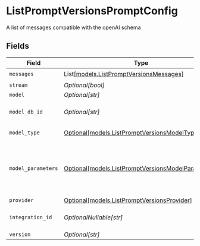 # ListPromptVersionsPromptConfig

A list of messages compatible with the openAI schema


## Fields

| Field                                                                                                | Type                                                                                                 | Required                                                                                             | Description                                                                                          |
| ---------------------------------------------------------------------------------------------------- | ---------------------------------------------------------------------------------------------------- | ---------------------------------------------------------------------------------------------------- | ---------------------------------------------------------------------------------------------------- |
| `messages`                                                                                           | List[[models.ListPromptVersionsMessages](../models/listpromptversionsmessages.md)]                   | :heavy_check_mark:                                                                                   | N/A                                                                                                  |
| `stream`                                                                                             | *Optional[bool]*                                                                                     | :heavy_minus_sign:                                                                                   | N/A                                                                                                  |
| `model`                                                                                              | *Optional[str]*                                                                                      | :heavy_minus_sign:                                                                                   | N/A                                                                                                  |
| `model_db_id`                                                                                        | *Optional[str]*                                                                                      | :heavy_minus_sign:                                                                                   | The id of the resource                                                                               |
| `model_type`                                                                                         | [Optional[models.ListPromptVersionsModelType]](../models/listpromptversionsmodeltype.md)             | :heavy_minus_sign:                                                                                   | The type of the model                                                                                |
| `model_parameters`                                                                                   | [Optional[models.ListPromptVersionsModelParameters]](../models/listpromptversionsmodelparameters.md) | :heavy_minus_sign:                                                                                   | Model Parameters: Not all parameters apply to every model                                            |
| `provider`                                                                                           | [Optional[models.ListPromptVersionsProvider]](../models/listpromptversionsprovider.md)               | :heavy_minus_sign:                                                                                   | N/A                                                                                                  |
| `integration_id`                                                                                     | *OptionalNullable[str]*                                                                              | :heavy_minus_sign:                                                                                   | The id of the resource                                                                               |
| `version`                                                                                            | *Optional[str]*                                                                                      | :heavy_minus_sign:                                                                                   | N/A                                                                                                  |